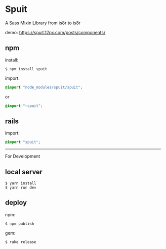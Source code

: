 Spuit
===============

A Sass Mixin Library from is8r to is8r

demo: https://spuit.12px.com/posts/components/

## npm

install:

```
$ npm install spuit
```

import:

``` styles.scss
@import "node_modules/spuit/spuit";
```

or

``` styles.scss
@import "~spuit";
```

## rails

import:

``` styles.scss
@import "spuit";
```

---

For Development

## local server

```
$ yarn install
$ yarn run dev
```

## deploy

npm:

```
$ npm publish
```

gem:

```
$ rake release
```